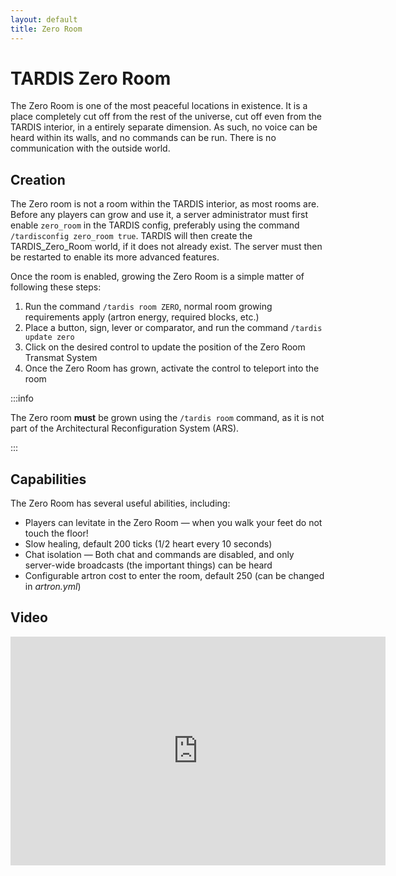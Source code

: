 ```yaml
---
layout: default
title: Zero Room
---
```


# TARDIS Zero Room

The Zero Room is one of the most peaceful locations in existence. It is a place completely cut off from the rest of the
universe, cut off even from the TARDIS interior, in a entirely separate dimension. As such, no voice can be heard within
its walls, and no commands can be run. There is no communication with the outside world.

## Creation

The Zero room is not a room within the TARDIS interior, as most rooms are. Before any players can grow and use it, a
server administrator must first enable `zero_room` in the TARDIS config, preferably using the
command `/tardisconfig zero_room true`. TARDIS will then create the TARDIS\_Zero\_Room world, if it does not already
exist. The server must then be restarted to enable its more advanced features.

Once the room is enabled, growing the Zero Room is a simple matter of following these steps:

1. Run the command `/tardis room ZERO`, normal room growing requirements apply (artron energy, required blocks, etc.)
2. Place a button, sign, lever or comparator, and run the command `/tardis update zero`
3. Click on the desired control to update the position of the Zero Room Transmat System
4. Once the Zero Room has grown, activate the control to teleport into the room

:::info

The Zero room **must** be grown using the `/tardis room` command, as it is not part of the Architectural Reconfiguration System (ARS).

:::

## Capabilities

The Zero Room has several useful abilities, including:

- Players can levitate in the Zero Room — when you walk your feet do not touch the floor!
- Slow healing, default 200 ticks (1/2 heart every 10 seconds)
- Chat isolation — Both chat and commands are disabled, and only server-wide broadcasts (the important things) can be
  heard
- Configurable artron cost to enter the room, default 250 (can be changed in _artron.yml_)

## Video

<iframe src="https://player.vimeo.com/video/87441837" width="600" height="366" frameborder="0" webkitallowfullscreen mozallowfullscreen allowfullscreen></iframe>
